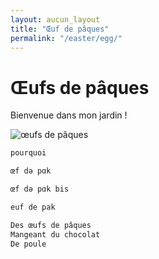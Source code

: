 ```yaml
---
layout: aucun_layout
title: "Œuf de pâques"
permalink: "/easter/egg/"
---
```


# Œufs de pâques

Bienvenue dans mon jardin !

![œufs de pâques](https://babylas25.mondoblog.org/files/2013/03/oeufs_ukrainiens.jpg)

```txt
pourquoi
```

``` txt
œf də pɑk
```

``` txt
œf də pɑk bis
```

```txt
euf de pak
```

```txt
Des œufs de pâques
Mangeant du chocolat
De poule
```
